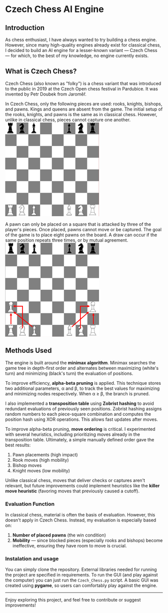 # Czech Chess AI Engine

## Introduction
As chess enthusiast, I have always wanted to try building a chess engine. However, since many high-quality engines already exist for classical chess, I decided to build an AI engine for a lesser-known variant — Czech Chess — for which, to the best of my knowledge, no engine currently exists.

## What is Czech Chess?
Czech Chess (also known as "folky") is a chess variant that was introduced to the public in 2019 at the Czech Open chess festival in Pardubice. It was invented by Petr Doubek from Jaroměř.

In Czech Chess, only the following pieces are used: rooks, knights, bishops, and pawns. Kings and queens are absent from the game. The initial setup of the rooks, knights, and pawns is the same as in classical chess. However, unlike in classical chess, pieces cannot capture one another.
![Starting position of the Czech Chess](images/Starting_pos_smaller.png)


A pawn can only be placed on a square that is attacked by three of the player's pieces. Once placed, pawns cannot move or be captured. The goal of the game is to place eight pawns on the board. A draw can occur if the same position repeats three times, or by mutual agreement.
![Possible placement of the pawns](images/Put_pawns_smaller.png)


## Methods Used
The engine is built around the **minimax algorithm**. Minimax searches the game tree in depth-first order and alternates between maximizing (white's turn) and minimizing (black's turn) the evaluation of positions.

To improve efficiency, **alpha-beta pruning** is applied. This technique stores two additional parameters, α and β, to track the best values for maximizing and minimizing nodes respectively. When α ≥ β, the branch is pruned.

I also implemented a **transposition table** using **Zobrist hashing** to avoid redundant evaluations of previously seen positions. Zobrist hashing assigns random numbers to each piece-square combination and computes the position hash using XOR operations. This allows fast updates after moves.

To improve alpha-beta pruning, **move ordering** is critical. I experimented with several heuristics, including prioritizing moves already in the transposition table. Ultimately, a simple manually defined order gave the best results:
1. Pawn placements (high impact)
2. Rook moves (high mobility)
3. Bishop moves
4. Knight moves (low mobility)

Unlike classical chess, moves that deliver checks or captures aren't relevant, but future improvements could implement heuristics like the **killer move heuristic** (favoring moves that previously caused a cutoff).

### Evaluation Function
In classical chess, material is often the basis of evaluation. However, this doesn't apply in Czech Chess. Instead, my evaluation is especially based on:
1. **Number of placed pawns** (the win condition)
2. **Mobility** — since blocked pieces (especially rooks and bishops) become ineffective, ensuring they have room to move is crucial.

### Instalation and usage
You can simply clone the repository. External libraries needed for running the project are specified in requirements. To run the GUI (and play against the computer) you can just run the `Czech_Chess.py` script. A basic GUI was created using **pygame**, so users can comfortably play against the engine.

---

Enjoy exploring this project, and feel free to contribute or suggest improvements!
